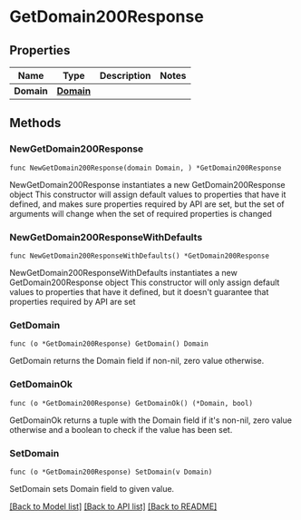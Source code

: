 # GetDomain200Response

## Properties

Name | Type | Description | Notes
------------ | ------------- | ------------- | -------------
**Domain** | [**Domain**](Domain.md) |  | 

## Methods

### NewGetDomain200Response

`func NewGetDomain200Response(domain Domain, ) *GetDomain200Response`

NewGetDomain200Response instantiates a new GetDomain200Response object
This constructor will assign default values to properties that have it defined,
and makes sure properties required by API are set, but the set of arguments
will change when the set of required properties is changed

### NewGetDomain200ResponseWithDefaults

`func NewGetDomain200ResponseWithDefaults() *GetDomain200Response`

NewGetDomain200ResponseWithDefaults instantiates a new GetDomain200Response object
This constructor will only assign default values to properties that have it defined,
but it doesn't guarantee that properties required by API are set

### GetDomain

`func (o *GetDomain200Response) GetDomain() Domain`

GetDomain returns the Domain field if non-nil, zero value otherwise.

### GetDomainOk

`func (o *GetDomain200Response) GetDomainOk() (*Domain, bool)`

GetDomainOk returns a tuple with the Domain field if it's non-nil, zero value otherwise
and a boolean to check if the value has been set.

### SetDomain

`func (o *GetDomain200Response) SetDomain(v Domain)`

SetDomain sets Domain field to given value.



[[Back to Model list]](../README.md#documentation-for-models) [[Back to API list]](../README.md#documentation-for-api-endpoints) [[Back to README]](../README.md)


